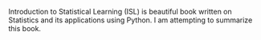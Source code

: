 Introduction to Statistical Learning (ISL) is beautiful book written on Statistics and its applications using Python. I am attempting to summarize this book. 
